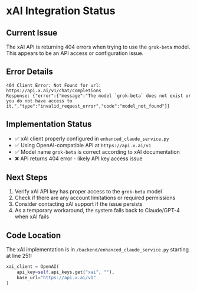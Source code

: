 # xAI Integration Status

## Current Issue
The xAI API is returning 404 errors when trying to use the `grok-beta` model. This appears to be an API access or configuration issue.

## Error Details
```
404 Client Error: Not Found for url: https://api.x.ai/v1/chat/completions
Response: {"error":{"message":"The model `grok-beta` does not exist or you do not have access to it.","type":"invalid_request_error","code":"model_not_found"}}
```

## Implementation Status
- ✅ xAI client properly configured in `enhanced_claude_service.py`
- ✅ Using OpenAI-compatible API at `https://api.x.ai/v1`
- ✅ Model name `grok-beta` is correct according to xAI documentation
- ❌ API returns 404 error - likely API key access issue

## Next Steps
1. Verify xAI API key has proper access to the `grok-beta` model
2. Check if there are any account limitations or required permissions
3. Consider contacting xAI support if the issue persists
4. As a temporary workaround, the system falls back to Claude/GPT-4 when xAI fails

## Code Location
The xAI implementation is in `/backend/enhanced_claude_service.py` starting at line 251:
```python
xai_client = OpenAI(
    api_key=self.api_keys.get("xai", ""),
    base_url="https://api.x.ai/v1"
)
```